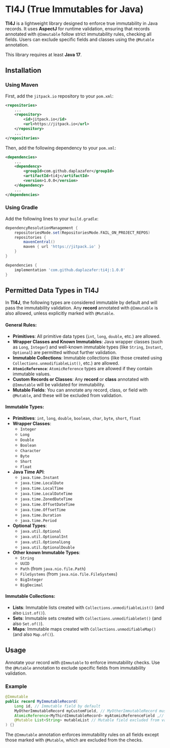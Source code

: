 # TI4J (True Immutables for Java)

**TI4J** is a lightweight library designed to enforce true immutability in Java records. It uses **AspectJ** for runtime validation, ensuring that records annotated with `@Immutable` follow strict immutability rules, checking all fields. Users can exclude specific fields and classes using the `@Mutable` annotation.

This library requires at least **Java 17**.

## Installation

### Using Maven

First, add the `jitpack.io` repository to your `pom.xml`:

```xml
<repositories>
    ...
    <repository>
        <id>jitpack.io</id>
        <url>https://jitpack.io</url>
    </repository>
    ...
</repositories>
```

Then, add the following dependency to your `pom.xml`:

```xml
<dependencies>
    ...
    <dependency>
        <groupId>com.github.daplazafer</groupId>
        <artifactId>ti4j</artifactId>
        <version>1.0.0</version>
    </dependency>
    ...
</dependencies>
```

### Using Gradle

Add the following lines to your `build.gradle`:

```groovy
dependencyResolutionManagement {
    repositoriesMode.set(RepositoriesMode.FAIL_ON_PROJECT_REPOS)
    repositories {
        mavenCentral()
        maven { url 'https://jitpack.io' }
    }
}
```

```groovy
dependencies {
    implementation 'com.github.daplazafer:ti4j:1.0.0'
}
```

## Permitted Data Types in TI4J

In **TI4J**, the following types are considered immutable by default and will pass the immutability validation. Any **record** annotated with `@Immutable` is also allowed, unless explicitly marked with `@Mutable`.

#### General Rules:
- **Primitives**: All primitive data types (`int`, `long`, `double`, etc.) are allowed.
- **Wrapper Classes and Known Immutables**: Java wrapper classes (such as `Long`, `Integer`) and well-known immutable types (like `String`, `Instant`, `Optional`) are permitted without further validation.
- **Immutable Collections**: Immutable collections (like those created using `Collections.unmodifiableList()`, etc.) are allowed.
- **`AtomicReference`**: `AtomicReference` types are allowed if they contain immutable values.
- **Custom Records or Classes**: Any **record** or **class** annotated with `@Immutable` will be validated for immutability.
- **Mutable Fields**: You can annotate any record, class, or field with `@Mutable`, and these will be excluded from validation.

#### Immutable Types:
- **Primitives**: `int`, `long`, `double`, `boolean`, `char`, `byte`, `short`, `float`
- **Wrapper Classes**:
    - `Integer`
    - `Long`
    - `Double`
    - `Boolean`
    - `Character`
    - `Byte`
    - `Short`
    - `Float`
- **Java Time API**:
    - `java.time.Instant`
    - `java.time.LocalDate`
    - `java.time.LocalTime`
    - `java.time.LocalDateTime`
    - `java.time.ZonedDateTime`
    - `java.time.OffsetDateTime`
    - `java.time.OffsetTime`
    - `java.time.Duration`
    - `java.time.Period`
- **Optional Types**:
    - `java.util.Optional`
    - `java.util.OptionalInt`
    - `java.util.OptionalLong`
    - `java.util.OptionalDouble`
- **Other known Immutable Types**:
    - `String`
    - `UUID`
    - `Path` (from `java.nio.file.Path`)
    - `FileSystems` (from `java.nio.file.FileSystems`)
    - `BigInteger`
    - `BigDecimal`

#### Immutable Collections:
- **Lists**: Immutable lists created with `Collections.unmodifiableList()` (and also `List.of()`).
- **Sets**: Immutable sets created with `Collections.unmodifiableSet()` (and also `Set.of()`).
- **Maps**: Immutable maps created with `Collections.unmodifiableMap()` (and also `Map.of()`).

## Usage

Annotate your record with `@Immutable` to enforce immutability checks. Use the `@Mutable` annotation to exclude specific fields from immutability validation.

### Example

```java
@Immutable
public record MyImmutableRecord(
    Long id, // Immutable field by default
    MyOtherImmutableRecord myCustomField, // MyOtherImmutableRecord must be annotated with @Immutable
    AtomicReference<MyThirdImmutableRecord> myAtomicReferenceField ,// MyThirdImmutableRecord must be annotated with @Immutable too
    @Mutable List<String> mutableList // Mutable field excluded from validation
) {}
```

The `@Immutable` annotation enforces immutability rules on all fields except those marked with `@Mutable`, which are excluded from the checks.
